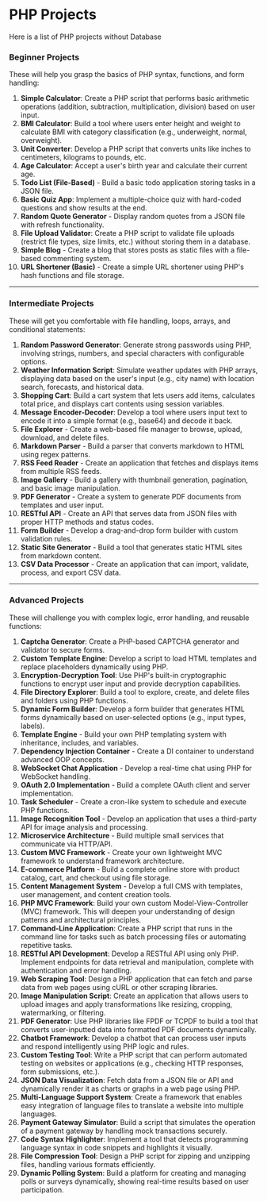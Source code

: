 # PHP Projects
Here is a list of PHP projects without Database


### **Beginner Projects**  
These will help you grasp the basics of PHP syntax, functions, and form handling:  
1. **Simple Calculator**: Create a PHP script that performs basic arithmetic operations (addition, subtraction, multiplication, division) based on user input.  
2. **BMI Calculator**: Build a tool where users enter height and weight to calculate BMI with category classification (e.g., underweight, normal, overweight).  
3. **Unit Converter**: Develop a PHP script that converts units like inches to centimeters, kilograms to pounds, etc.  
4. **Age Calculator**: Accept a user's birth year and calculate their current age.
5. **Todo List (File-Based)** - Build a basic todo application storing tasks in a JSON file.
6. **Basic Quiz App**: Implement a multiple-choice quiz with hard-coded questions and show results at the end.
7. **Random Quote Generator** - Display random quotes from a JSON file with refresh functionality.
8. **File Upload Validator**: Create a PHP script to validate file uploads (restrict file types, size limits, etc.) without storing them in a database.
9. **Simple Blog** - Create a blog that stores posts as static files with a file-based commenting system.
10. **URL Shortener (Basic)** - Create a simple URL shortener using PHP's hash functions and file storage.

---

### **Intermediate Projects**
These will get you comfortable with file handling, loops, arrays, and conditional statements:  
1. **Random Password Generator**: Generate strong passwords using PHP, involving strings, numbers, and special characters with configurable options.
2. **Weather Information Script**: Simulate weather updates with PHP arrays, displaying data based on the user's input (e.g., city name) with location search, forecasts, and historical data.
3. **Shopping Cart**: Build a cart system that lets users add items, calculates total price, and displays cart contents using session variables.  
4. **Message Encoder-Decoder**: Develop a tool where users input text to encode it into a simple format (e.g., base64) and decode it back.
5. **File Explorer** - Create a web-based file manager to browse, upload, download, and delete files.
6. **Markdown Parser** - Build a parser that converts markdown to HTML using regex patterns.
7. **RSS Feed Reader** - Create an application that fetches and displays items from multiple RSS feeds.
8. **Image Gallery** - Build a gallery with thumbnail generation, pagination, and basic image manipulation.
9. **PDF Generator** - Create a system to generate PDF documents from templates and user input.
10. **RESTful API** - Create an API that serves data from JSON files with proper HTTP methods and status codes.
11. **Form Builder** - Develop a drag-and-drop form builder with custom validation rules.
12. **Static Site Generator** - Build a tool that generates static HTML sites from markdown content.
13. **CSV Data Processor** - Create an application that can import, validate, process, and export CSV data.

---

### **Advanced Projects**  
These will challenge you with complex logic, error handling, and reusable functions:  
1. **Captcha Generator**: Create a PHP-based CAPTCHA generator and validator to secure forms.  
2. **Custom Template Engine**: Develop a script to load HTML templates and replace placeholders dynamically using PHP.  
3. **Encryption-Decryption Tool**: Use PHP's built-in cryptographic functions to encrypt user input and provide decryption capabilities.  
4. **File Directory Explorer**: Build a tool to explore, create, and delete files and folders using PHP functions.  
5. **Dynamic Form Builder**: Develop a form builder that generates HTML forms dynamically based on user-selected options (e.g., input types, labels).
6. **Template Engine** - Build your own PHP templating system with inheritance, includes, and variables.
7. **Dependency Injection Container** - Create a DI container to understand advanced OOP concepts.
8. **WebSocket Chat Application** - Develop a real-time chat using PHP for WebSocket handling.
9. **OAuth 2.0 Implementation** - Build a complete OAuth client and server implementation.
10. **Task Scheduler** - Create a cron-like system to schedule and execute PHP functions.
11. **Image Recognition Tool** - Develop an application that uses a third-party API for image analysis and processing.
12. **Microservice Architecture** - Build multiple small services that communicate via HTTP/API.
13. **Custom MVC Framework** - Create your own lightweight MVC framework to understand framework architecture.
14. **E-commerce Platform** - Build a complete online store with product catalog, cart, and checkout using file storage.
15. **Content Management System** - Develop a full CMS with templates, user management, and content creation tools.  
16. **PHP MVC Framework**: Build your own custom Model-View-Controller (MVC) framework. This will deepen your understanding of design patterns and architectural principles.
17. **Command-Line Application**: Create a PHP script that runs in the command line for tasks such as batch processing files or automating repetitive tasks.
18. **RESTful API Development**: Develop a RESTful API using only PHP. Implement endpoints for data retrieval and manipulation, complete with authentication and error handling.
19. **Web Scraping Tool**: Design a PHP application that can fetch and parse data from web pages using cURL or other scraping libraries.
20. **Image Manipulation Script**: Create an application that allows users to upload images and apply transformations like resizing, cropping, watermarking, or filtering.
21. **PDF Generator**: Use PHP libraries like FPDF or TCPDF to build a tool that converts user-inputted data into formatted PDF documents dynamically.
22. **Chatbot Framework**: Develop a chatbot that can process user inputs and respond intelligently using PHP logic and rules.
23. **Custom Testing Tool**: Write a PHP script that can perform automated testing on websites or applications (e.g., checking HTTP responses, form submissions, etc.).
24. **JSON Data Visualization**: Fetch data from a JSON file or API and dynamically render it as charts or graphs in a web page using PHP.
25. **Multi-Language Support System**: Create a framework that enables easy integration of language files to translate a website into multiple languages.
26. **Payment Gateway Simulator**: Build a script that simulates the operation of a payment gateway by handling mock transactions securely.
27. **Code Syntax Highlighter**: Implement a tool that detects programming language syntax in code snippets and highlights it visually.
28. **File Compression Tool**: Design a PHP script for zipping and unzipping files, handling various formats efficiently.
29. **Dynamic Polling System**: Build a platform for creating and managing polls or surveys dynamically, showing real-time results based on user participation.
